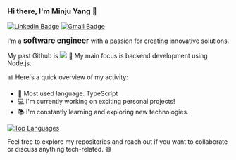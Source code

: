 ### Hi there, I'm Minju Yang 👋
[![Linkedin Badge](https://img.shields.io/badge/-LinkedIn-blue?style=flat-square&logo=Linkedin&logoColor=white&link=https://www.linkedin.com/in/minju-yang-362614225/)](https://www.linkedin.com/in/minju-yang-362614225/)
[![Gmail Badge](https://img.shields.io/badge/Gmail-d14836?style=flat-square&logo=Gmail&logoColor=white&link=mailto:alswn0558@gmail.com)](mailto:alswn0558@gmail.com)
	

I'm a <strong style="font-size: larger;">software engineer</strong> with a passion for creating innovative solutions. 

My past Github is <a href="https://github.com/alswn0558"> <img src="https://img.shields.io/badge/github-181717?style=for-the-badge&logo=github&logoColor=white"></a> 
🚀 My main focus is backend development using Node.js.

📊 Here's a quick overview of my activity:

- 🔧 Most used language: TypeScript
- 💻 I'm currently working on exciting personal projects!
- 📚 I'm constantly learning and exploring new technologies.


[![Top Languages](https://github-readme-stats.vercel.app/api/top-langs/?username=YOUR_USERNAME&layout=compact)](https://github.com/YOUR_USERNAME)


Feel free to explore my repositories and reach out if you want to collaborate or discuss anything tech-related. 😄

<!--
**minjuyang56/minjuyang56** is a ✨ _special_ ✨ repository because its `README.md` (this file) appears on your GitHub profile.

Here are some ideas to get you started:

- 🔭 I’m currently working on ...
- 🌱 I’m currently learning ...
- 👯 I’m looking to collaborate on ...
- 🤔 I’m looking for help with ...
- 💬 Ask me about ...
- 📫 How to reach me: ...
- 😄 Pronouns: ...
- ⚡ Fun fact: ...
-->
